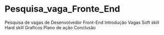 # Pesquisa_vaga_Fronte_End
Pesquisa de vagas de Desenvolvedor Front-End
Introdução
Vagas
Soft skill
Hard skill
Graficos
Plano de ação
Conclusão
